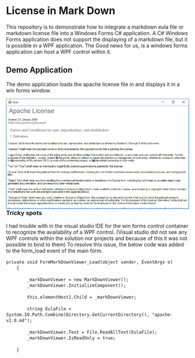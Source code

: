 # License in Mark Down
This repository is to demonstrate how to integrate a markdown eula file or markdown license file into a Windows Forms C# application.  A C# Windows Forms application does not support the displaying of a markdown file, but it is possible in a WPF application. The Good news for us, is a windows forms application can host a WPF control within it.  

## Demo Application
The demo application loads the apache license file in and displays it in a win forms window.

<img style="float:left;" src="https://raw.githubusercontent.com/StuartSmith/LicenseInMarkDown/master/ScreenShots/LicenseInMarkDown.jpg">


### Tricky spots
I had trouble with in the visual studio IDE for the win forms control container to recognize the availability of a WPF control. (Visual studio did not see any WPF controls within the solution nor projects and because of this it was not possible to bind to them) To resolve this issue, the below code was added to the form_load event of the main form.


    private void FormMarkDownViewer_Load(object sender, EventArgs e)
        {
            
            _markDownViewer = new MarkDownViewer();
            _markDownViewer.InitializeComponent();

            this.elementHost1.Child = _markDownViewer;

            string EulaFile = System.IO.Path.Combine(Directory.GetCurrentDirectory(), "apache-v2.0.md");

            _markDownViewer.Text = File.ReadAllText(EulaFile);
            _markDownViewer.IsReadOnly = true;

        }



